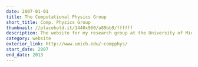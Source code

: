 ```yaml
---
date: 2007-01-01
title: The Computational Physics Group
short_title: Comp. Physics Group
thumbnail: //placehold.it/1440x960/a89bb9/ffffff
description: The website for my research group at the University of Michigan.
category: website
exterior_link: http://www.umich.edu/~compphys/
start_date: 2007
end_date: 2013
---
```

